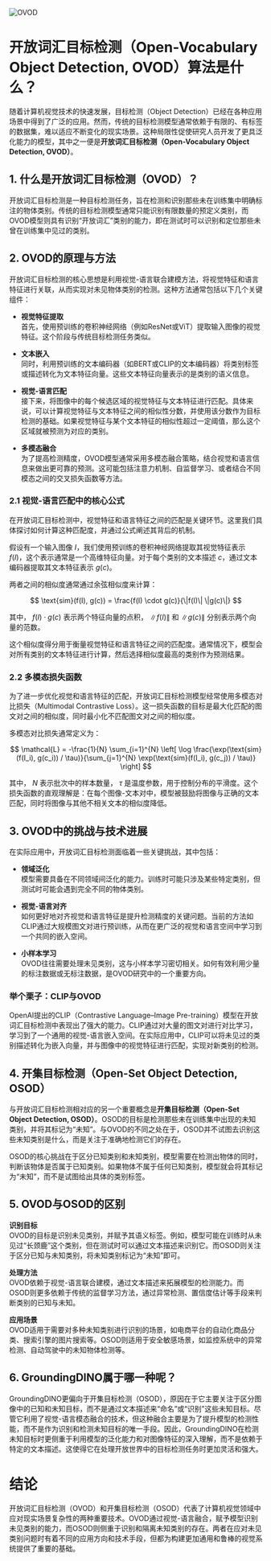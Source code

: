 ![OVOD](BigModel/OVOD/OVOD.png)
# 开放词汇目标检测（Open-Vocabulary Object Detection, OVOD）算法是什么？

随着计算机视觉技术的快速发展，目标检测（Object Detection）已经在各种应用场景中得到了广泛的应用。然而，传统的目标检测模型通常依赖于有限的、有标签的数据集，难以适应不断变化的现实场景。这种局限性促使研究人员开发了更具泛化能力的模型，其中之一便是**开放词汇目标检测（Open-Vocabulary Object Detection, OVOD）**。

## 1. 什么是开放词汇目标检测（OVOD）？

开放词汇目标检测是一种目标检测任务，旨在检测和识别那些未在训练集中明确标注的物体类别。传统的目标检测模型通常只能识别有限数量的预定义类别，而OVOD模型则具有识别“开放词汇”类别的能力，即在测试时可以识别和定位那些未曾在训练集中见过的类别。

## 2. OVOD的原理与方法

开放词汇目标检测的核心思想是利用视觉-语言联合建模方法，将视觉特征和语言特征进行关联，从而实现对未见物体类别的检测。这种方法通常包括以下几个关键组件：

- **视觉特征提取**  
  首先，使用预训练的卷积神经网络（例如ResNet或ViT）提取输入图像的视觉特征。这个阶段与传统目标检测任务类似。

- **文本嵌入**  
  同时，利用预训练的文本编码器（如BERT或CLIP的文本编码器）将类别标签或描述转化为文本特征向量。这些文本特征向量表示的是类别的语义信息。

- **视觉-语言匹配**  
  接下来，将图像中的每个候选区域的视觉特征与文本特征进行匹配。具体来说，可以计算视觉特征与文本特征之间的相似性分数，并使用该分数作为目标检测的基础。如果视觉特征与某个文本特征的相似性超过一定阈值，那么这个区域就被预测为对应的类别。

- **多模态融合**  
  为了提高检测精度，OVOD模型通常采用多模态融合策略，结合视觉和语言信息来做出更可靠的预测。这可能包括注意力机制、自监督学习、或者结合不同模态之间的交叉损失函数等方法。

### 2.1 视觉-语言匹配中的核心公式

在开放词汇目标检测中，视觉特征和语言特征之间的匹配是关键环节。这里我们具体探讨如何计算这种匹配度，并通过公式阐述其背后的机制。

假设有一个输入图像 $I$，我们使用预训练的卷积神经网络提取其视觉特征表示 $f(I)$，这个表示通常是一个高维特征向量。对于每个类别的文本描述 $c$，通过文本编码器提取其文本特征表示 $g(c)$。

两者之间的相似度通常通过余弦相似度来计算：

$$
\text{sim}(f(I), g(c)) = \frac{f(I) \cdot g(c)}{\|f(I)\| \|g(c)\|}
$$

其中， $f(I) \cdot g(c)$ 表示两个特征向量的点积， $\|f(I)\|$ 和 $\|g(c)\|$ 分别表示两个向量的范数。

这个相似度得分用于衡量视觉特征和语言特征之间的匹配度。通常情况下，模型会对所有类别的文本特征进行计算，然后选择相似度最高的类别作为预测结果。

### 2.2 多模态损失函数

为了进一步优化视觉和语言特征的匹配，开放词汇目标检测模型经常使用多模态对比损失（Multimodal Contrastive Loss）。这一损失函数的目标是最大化匹配的图文对之间的相似度，同时最小化不匹配图文对之间的相似度。

多模态对比损失通常定义为：

$$
\mathcal{L} = -\frac{1}{N} \sum_{i=1}^{N} \left[ \log \frac{\exp(\text{sim}(f(I_i), g(c_i)) / \tau)}{\sum_{j=1}^{N} \exp(\text{sim}(f(I_i), g(c_j)) / \tau)} \right]
$$

其中， $N$ 表示批次中的样本数量， $\tau$ 是温度参数，用于控制分布的平滑度。这个损失函数的直观理解是：在每个图像-文本对中，模型被鼓励将图像与正确的文本匹配，同时将图像与其他不相关文本的相似度降低。

## 3. OVOD中的挑战与技术进展

在实际应用中，开放词汇目标检测面临着一些关键挑战，其中包括：

- **领域泛化**  
  模型需要具备在不同领域间泛化的能力。训练时可能只涉及某些特定类别，但测试时可能会遇到完全不同的物体类别。

- **视觉-语言对齐**  
  如何更好地对齐视觉和语言特征是提升检测精度的关键问题。当前的方法如CLIP通过大规模图文对进行预训练，从而在更广泛的视觉和语言空间中学习到一个共同的嵌入空间。

- **小样本学习**  
  OVOD往往需要处理未见类别，这与小样本学习密切相关。如何有效利用少量的标注数据或无标注数据，是OVOD研究中的一个重要方向。

### 举个栗子：CLIP与OVOD

OpenAI提出的CLIP（Contrastive Language–Image Pre-training）模型在开放词汇目标检测中表现出了强大的能力。CLIP通过对大量的图文对进行对比学习，学习到了一个通用的视觉-语言嵌入空间。在实际应用中，CLIP可以将未见过的类别描述转化为嵌入向量，并与图像中的视觉特征进行匹配，实现对新类别的检测。

## 4. 开集目标检测（Open-Set Object Detection, OSOD）

与开放词汇目标检测相对应的另一个重要概念是**开集目标检测（Open-Set Object Detection, OSOD）**。OSOD的目标是检测那些未在训练集中出现的未知类别，并将其标记为“未知”。与OVOD的不同之处在于，OSOD并不试图去识别这些未知类别是什么，而是关注于准确地检测它们的存在。

OSOD的核心挑战在于区分已知类别和未知类别，模型需要在检测出物体的同时，判断该物体是否属于已知类别。如果物体不属于任何已知类别，模型就会将其标记为“未知”，而不是试图给出具体的类别标签。

## 5. OVOD与OSOD的区别

**识别目标**  
OVOD的目标是识别未见类别，并赋予其语义标签。例如，模型可能在训练时从未见过“长颈鹿”这个类别，但在测试时可以通过文本描述来识别它。而OSOD则关注于区分已知与未知类别，将未知类别标记为“未知”即可。

**处理方法**  
OVOD依赖于视觉-语言联合建模，通过文本描述来拓展模型的检测能力。而OSOD则更多依赖于传统的监督学习方法，通过异常检测、置信度估计等手段来判断类别的已知与未知。

**应用场景**  
OVOD适用于需要对多种未知类别进行识别的场景，如电商平台的自动化商品分类、搜索引擎的图片搜索等。OSOD则适用于安全敏感场景，如监控系统中的异常检测、自动驾驶中的未知物体检测等。

## 6. GroundingDINO属于哪一种呢？

GroundingDINO更偏向于开集目标检测（OSOD），原因在于它主要关注于区分图像中的已知和未知目标，而不是通过文本描述来“命名”或“识别”这些未知目标。尽管它利用了视觉-语言模态融合的技术，但这种融合主要是为了提升模型的检测性能，而不是作为识别和检测未知目标的唯一手段。因此，GroundingDINO在检测未知目标时更侧重于利用模型的泛化能力和对图像特征的深入理解，而不是依赖于特定的文本描述。这使得它在处理开放世界中的目标检测任务时更加灵活和强大。

# 结论

开放词汇目标检测（OVOD）和开集目标检测（OSOD）代表了计算机视觉领域中应对现实场景复杂性的两种重要技术。OVOD通过视觉-语言融合，赋予模型识别未见类别的能力，而OSOD则侧重于识别和隔离未知类别的存在。两者在应对未见类别问题时有着不同的应用方向和技术手段，但都为构建更加通用和鲁棒的视觉系统提供了重要的基础。
